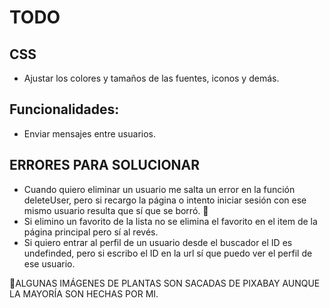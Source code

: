 # TODO

## CSS

- Ajustar los colores y tamaños de las fuentes, iconos y demás.

## Funcionalidades:

- Enviar mensajes entre usuarios.

## ERRORES PARA SOLUCIONAR

- Cuando quiero eliminar un usuario me salta un error en la función deleteUser, pero si recargo la página o intento iniciar sesión con ese mismo usuario resulta que sí que se borró. 💩
- Si elimino un favorito de la lista no se elimina el favorito en el item de la página principal pero sí al revés.
- Si quiero entrar al perfil de un usuario desde el buscador el ID es undefinded, pero si escribo el ID en la url sí que puedo ver el perfil de ese usuario.

🌻ALGUNAS IMÁGENES DE PLANTAS SON SACADAS DE PIXABAY AUNQUE LA MAYORÍA SON HECHAS POR MI.
